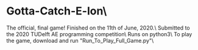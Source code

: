 # Gotta-Catch-E-lon\\
The official, final game! Finished on the 11th of June, 2020.\\
Submitted to the 2020 TUDelft AE programming competition\\
Runs on python3\\
To play the game, download and run "Run_To_Play_Full_Game.py"\\
